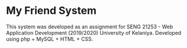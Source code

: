 # My Friend System
This system was developed as an assignment for SENG 21253 - Web Application Development (2019/2020) University of Kelaniya.
Developed using php + MySQL + HTML + CSS.
